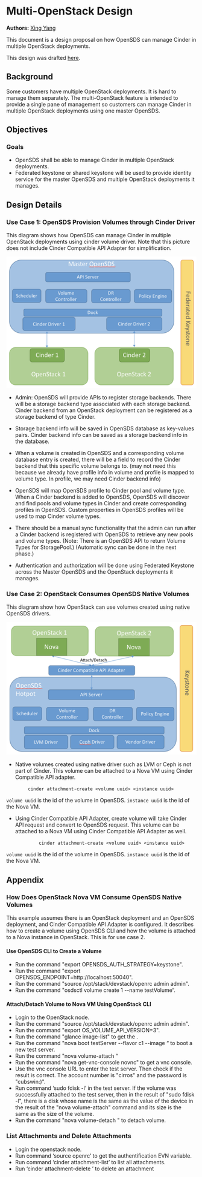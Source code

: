 # Multi-OpenStack Design

**Authors:** [Xing Yang](https://github.com/xing-yang)

This document is a design proposal on how OpenSDS can manage Cinder in multiple OpenStack deployments.

This design was drafted [here](https://docs.google.com/document/d/1fDMlePgsYi8blZt8MfIX7xa2CrdwUFgXMaBQ0xZfQsI/edit?usp=sharing).

## Background

Some customers have multiple OpenStack deployments.  It is hard to manage them separately.  The multi-OpenStack feature is intended to provide a single pane of management so customers can manage Cinder in multiple OpenStack deployments using one master OpenSDS.

## Objectives

### Goals

* OpenSDS shall be able to manage Cinder in multiple OpenStack deployments.
* Federated keystone or shared keystone will be used to provide identity service for the master OpenSDS and multiple OpenStack deployments it manages.


## Design Details

### Use Case 1: OpenSDS Provision Volumes through Cinder Driver

This diagram shows how OpenSDS can manage Cinder in multiple OpenStack deployments using cinder volume driver.  Note that this picture does not include Cinder Compatible API Adapter for simplification.

![Multi-OpenStack Use Case 1](resources/multi_openstack_usecase_1.png?raw=true "Multi-OpenStack Use Case 1")

* Admin: OpenSDS will provide APIs to register storage backends.  There will be a storage backend type associated with each storage backend.  Cinder backend from an OpenStack deployment can be registered as a storage backend of type Cinder.

* Storage backend info will be saved in OpenSDS database as key-values pairs.  Cinder backend info can be saved as a storage backend info in the database.

* When a volume is created in OpenSDS and a corresponding volume database entry is created, there will be a field to record the Cinder backend that this specific volume belongs to. (may not need this because we already have profile info in volume and profile is mapped to volume type.  In profile, we may need Cinder backend info)

* OpenSDS will map OpenSDS profile to Cinder pool and volume type.  When a Cinder backend is added to OpenSDS, OpenSDS will discover and find pools and volume types in Cinder and create corresponding profiles in OpenSDS.  Custom properties in OpenSDS profiles will be used to map Cinder volume types.

* There should be a manual sync functionality that the admin can run after a Cinder backend is registered with OpenSDS to retrieve any new pools and volume types. 
(Note: There is an OpenSDS API to return Volume Types for StoragePool.)
(Automatic sync can be done in the next phase.)

* Authentication and authorization will be done using Federated Keystone across the Master OpenSDS and the OpenStack deployments it manages.


### Use Case 2: OpenStack Consumes OpenSDS Native Volumes

This diagram show how OpenStack can use volumes created using native OpenSDS drivers.

![Multi-OpenStack Use Case 2](resources/multi_openstack_usecase_2.png?raw=true "Multi-OpenStack Use Case 2")

* Native volumes created using native driver such as LVM or Ceph is not part of Cinder.  This volume can be attached to a Nova VM using Cinder Compatible API adapter.

```
        cinder attachment-create <volume uuid> <instance uuid>
```

`volume uuid` is the id of the volume in OpenSDS.  `instance uuid` is the id of the Nova VM.

* Using Cinder Compatible API Adapter, create volume will take Cinder API request and convert to OpenSDS request. This volume can be attached to a Nova VM using Cinder Compatible API Adapter as well.

```
            cinder attachment-create <volume uuid> <instance uuid>
```

`volume uuid` is the id of the volume in OpenSDS.  `instance uuid` is the id of the Nova VM.


## Appendix

### How Does OpenStack Nova VM Consume OpenSDS Native Volumes

This example assumes there is an OpenStack deployment and an OpenSDS deployment, and Cinder Compatible API Adapter is configured. It describes how to create a volume using OpenSDS CLI and how the volume is attached to a Nova instance in OpenStack. This is for use case 2.

#### Use OpenSDS CLI to Create a Volume

* Run the command "export OPENSDS_AUTH_STRATEGY=keystone".
* Run the command "export OPENSDS_ENDPOINT=http://localhost:50040".
* Run the command "source /opt/stack/devstack/openrc admin admin".
* Run the command "osdsctl volume create 1 --name testVolume“.

#### Attach/Detach Volume to Nova VM Using OpenStack CLI

* Login to the OpenStack node.
* Run the command "source /opt/stack/devstack/openrc admin admin".
* Run the command "export OS_VOLUME_API_VERSION=3".
* Run the command "glance image-list" to get the <cirros image ID>.
* Run the command "nova boot testServer --flavor c1 --image <cirros image ID>“ to boot a new test server.
* Run the command "nova volume-attach <test server ID> <test volume ID>“
* Run the command "nova get-vnc-console <test server ID> novnc" to get a vnc console.
* Use the vnc console URL to enter the test server. Then check if the result is correct. The account number is "cirros" and the password is "cubswin:)".
* Run command ‘sudo fdisk -l’ in the test server. If the volume was successfully attached to the test server, then in the result of "sudo fdisk -l", there is a disk whose name is the same as the value of the device in the result of the "nova volume-attach" command and its size is the same as the size of the volume.
* Run the command "nova  volume-detach <test server ID> <test volume ID>" to detach volume.

### List Attachments and Delete Attachments

* Login the openstack node.
* Run command ‘source openrc’ to get the authentification EVN variable.
* Run command ‘cinder attachment-list’ to list all attachments.
* Run ‘cinder attachment-delete <attachment ID>’ to delete an attachment
